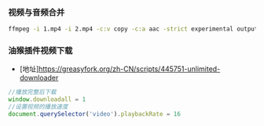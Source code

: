 <!--
 * @Author: 程英明
 * @Date: 2022-10-20 16:47:02
 * @LastEditTime: 2022-10-21 15:42:36
 * @LastEditors: 程英明
 * @Description: 
 * @FilePath: \doc-man\docs\software\ffmpeg\and.md
 * QQ:504875043@qq.com
-->
### 视频与音频合并
```sh
ffmpeg -i 1.mp4 -i 2.mp4 -c:v copy -c:a aac -strict experimental output.mp4
```
### 油猴插件视频下载 
- [地址]https://greasyfork.org/zh-CN/scripts/445751-unlimited-downloader
```js
//播放完整后下载
window.downloadall = 1
//设置视频的播放速度
document.querySelector('video').playbackRate = 16
```
